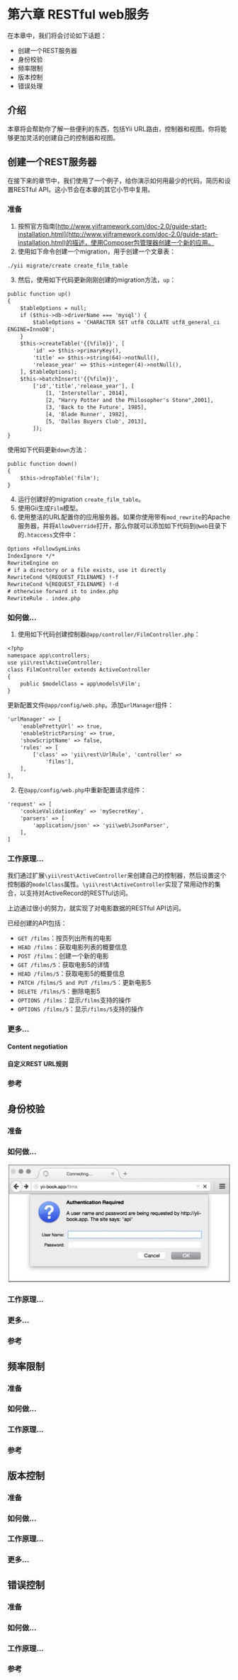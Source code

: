 # 第六章 RESTful web服务

在本章中，我们将会讨论如下话题：

- 创建一个REST服务器
- 身份校验
- 频率限制
- 版本控制
- 错误处理

## 介绍

本章将会帮助你了解一些便利的东西，包括Yii URL路由，控制器和视图。你将能够更加灵活的创建自己的控制器和视图。

## 创建一个REST服务器

在接下来的章节中，我们使用了一个例子，给你演示如何用最少的代码，简历和设置RESTful API。这小节会在本章的其它小节中复用。

### 准备

1. 按照官方指南[http://www.yiiframework.com/doc-2.0/guide-start-installation.html](http://www.yiiframework.com/doc-2.0/guide-start-installation.html)的描述，使用Composer包管理器创建一个新的应用。
2. 使用如下命令创建一个migration，用于创建一个文章表：

```
./yii migrate/create create_film_table
```

3. 然后，使用如下代码更新刚刚创建的migration方法，`up`：

```
public function up()
{
    $tableOptions = null;
    if ($this->db->driverName === 'mysql') {
        $tableOptions = 'CHARACTER SET utf8 COLLATE utf8_general_ci ENGINE=InnoDB';
    }
    $this->createTable('{{%film}}', [
        'id' => $this->primaryKey(),
        'title' => $this->string(64)->notNull(),
        'release_year' => $this->integer(4)->notNull(),
    ], $tableOptions);
    $this->batchInsert('{{%film}}',
        ['id','title','release_year'], [
            [1, 'Interstellar', 2014],
            [2, "Harry Potter and the Philosopher's Stone",2001],
            [3, 'Back to the Future', 1985],
            [4, 'Blade Runner', 1982],
            [5, 'Dallas Buyers Club', 2013],
        ]);
}
```

使用如下代码更新`down`方法：

```
public function down()
{
    $this->dropTable('film');
}
```

4. 运行创建好的migration `create_film_table`。
5. 使用Gii生成`Film`模型。
6. 使用整洁的URL配置你的应用服务器。如果你使用带有`mod_rewrite`的Apache服务器，并将`AllowOverride`打开，那么你就可以添加如下代码到`@web`目录下的`.htaccess`文件中：

```
Options +FollowSymLinks
IndexIgnore */*
RewriteEngine on
# if a directory or a file exists, use it directly
RewriteCond %{REQUEST_FILENAME} !-f
RewriteCond %{REQUEST_FILENAME} !-d
# otherwise forward it to index.php
RewriteRule . index.php
```

### 如何做...

1. 使用如下代码创建控制器`@app/controller/FilmController.php`：

```
<?php
namespace app\controllers;
use yii\rest\ActiveController;
class FilmController extends ActiveController
{
    public $modelClass = app\models\Film';
}
```

更新配置文件`@app/config/web.php`。添加`urlManager`组件：

```
'urlManager' => [
    'enablePrettyUrl' => true,
    'enableStrictParsing' => true,
    'showScriptName' => false,
    'rules' => [
        ['class' => 'yii\rest\UrlRule', 'controller' =>
            'films'],
    ],
],
```

2. 在`@app/config/web.php`中重新配置请求组件：

```
'request' => [
    'cookieValidationKey' => 'mySecretKey',
    'parsers' => [
        'application/json' => 'yii\web\JsonParser',
    ],
]
```

### 工作原理...

我们通过扩展`\yii\rest\ActiveController`来创建自己的控制器，然后设置这个控制器的`modelClass`属性。`\yii\rest\ActiveController`实现了常用动作的集合，以支持对ActiveRecord的RESTful访问。

上边通过很小的努力，就实现了对电影数据的RESTful API访问。

已经创建的API包括：

- `GET /films`：按页列出所有的电影
- `HEAD /films`：获取电影列表的概要信息
- `POST /films`：创建一个新的电影
- `GET /films/5`：获取电影5的详情
- `HEAD /films/5`：获取电影5的概要信息
- `PATCH /films/5 and PUT /films/5`：更新电影5
- `DELETE /films/5`：删除电影5
- `OPTIONS /films`：显示`/films`支持的操作
- `OPTIONS /films/5`：显示`/films/5`支持的操作



### 更多...

#### Content negotiation

#### 自定义REST URL规则

### 参考

## 身份校验

### 准备

### 如何做...

![](../images/601.png)

### 工作原理...

### 更多...

### 参考

## 频率限制

### 准备

### 如何做...

### 工作原理...

### 参考

## 版本控制

### 准备

### 如何做...

### 工作原理...

### 更多...

## 错误控制

### 准备

### 如何做...

### 工作原理...

### 参考





